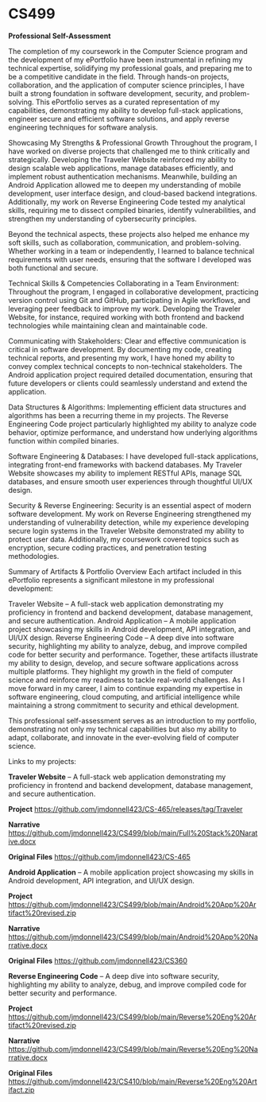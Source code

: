 # CS499
**Professional Self-Assessment**

The completion of my coursework in the Computer Science program and the development of my ePortfolio have been instrumental in refining my technical expertise, solidifying my professional goals, and preparing me to be a competitive candidate in the field. Through hands-on projects, collaboration, and the application of computer science principles, I have built a strong foundation in software development, security, and problem-solving. This ePortfolio serves as a curated representation of my capabilities, demonstrating my ability to develop full-stack applications, engineer secure and efficient software solutions, and apply reverse engineering techniques for software analysis.

Showcasing My Strengths & Professional Growth
Throughout the program, I have worked on diverse projects that challenged me to think critically and strategically. Developing the Traveler Website reinforced my ability to design scalable web applications, manage databases efficiently, and implement robust authentication mechanisms. Meanwhile, building an Android Application allowed me to deepen my understanding of mobile development, user interface design, and cloud-based backend integrations. Additionally, my work on Reverse Engineering Code tested my analytical skills, requiring me to dissect compiled binaries, identify vulnerabilities, and strengthen my understanding of cybersecurity principles.

Beyond the technical aspects, these projects also helped me enhance my soft skills, such as collaboration, communication, and problem-solving. Whether working in a team or independently, I learned to balance technical requirements with user needs, ensuring that the software I developed was both functional and secure.

Technical Skills & Competencies
Collaborating in a Team Environment: Throughout the program, I engaged in collaborative development, practicing version control using Git and GitHub, participating in Agile workflows, and leveraging peer feedback to improve my work. Developing the Traveler Website, for instance, required working with both frontend and backend technologies while maintaining clean and maintainable code.

Communicating with Stakeholders: Clear and effective communication is critical in software development. By documenting my code, creating technical reports, and presenting my work, I have honed my ability to convey complex technical concepts to non-technical stakeholders. The Android application project required detailed documentation, ensuring that future developers or clients could seamlessly understand and extend the application.

Data Structures & Algorithms: Implementing efficient data structures and algorithms has been a recurring theme in my projects. The Reverse Engineering Code project particularly highlighted my ability to analyze code behavior, optimize performance, and understand how underlying algorithms function within compiled binaries.

Software Engineering & Databases: I have developed full-stack applications, integrating front-end frameworks with backend databases. My Traveler Website showcases my ability to implement RESTful APIs, manage SQL databases, and ensure smooth user experiences through thoughtful UI/UX design.

Security & Reverse Engineering: Security is an essential aspect of modern software development. My work on Reverse Engineering strengthened my understanding of vulnerability detection, while my experience developing secure login systems in the Traveler Website demonstrated my ability to protect user data. Additionally, my coursework covered topics such as encryption, secure coding practices, and penetration testing methodologies.

Summary of Artifacts & Portfolio Overview
Each artifact included in this ePortfolio represents a significant milestone in my professional development:

Traveler Website – A full-stack web application demonstrating my proficiency in frontend and backend development, database management, and secure authentication.
Android Application – A mobile application project showcasing my skills in Android development, API integration, and UI/UX design.
Reverse Engineering Code – A deep dive into software security, highlighting my ability to analyze, debug, and improve compiled code for better security and performance.
Together, these artifacts illustrate my ability to design, develop, and secure software applications across multiple platforms. They highlight my growth in the field of computer science and reinforce my readiness to tackle real-world challenges. As I move forward in my career, I aim to continue expanding my expertise in software engineering, cloud computing, and artificial intelligence while maintaining a strong commitment to security and ethical development.

This professional self-assessment serves as an introduction to my portfolio, demonstrating not only my technical capabilities but also my ability to adapt, collaborate, and innovate in the ever-evolving field of computer science.

Links to my projects:

**Traveler Website** – A full-stack web application demonstrating my proficiency in frontend and backend development, database management, and secure authentication.

**Project**
https://github.com/jmdonnell423/CS-465/releases/tag/Traveler

**Narrative**
https://github.com/jmdonnell423/CS499/blob/main/Full%20Stack%20Narative.docx

**Original Files**
https://github.com/jmdonnell423/CS-465



**Android Application** – A mobile application project showcasing my skills in Android development, API integration, and UI/UX design.

**Project**
https://github.com/jmdonnell423/CS499/blob/main/Android%20App%20Artifact%20revised.zip

**Narrative**
https://github.com/jmdonnell423/CS499/blob/main/Android%20App%20Narrative.docx

**Original Files**
https://github.com/jmdonnell423/CS360



**Reverse Engineering Code** – A deep dive into software security, highlighting my ability to analyze, debug, and improve compiled code for better security and performance.

**Project**
https://github.com/jmdonnell423/CS499/blob/main/Reverse%20Eng%20Artifact%20revised.zip

**Narrative**
https://github.com/jmdonnell423/CS499/blob/main/Reverse%20Eng%20Narrative.docx

**Original Files**
https://github.com/jmdonnell423/CS410/blob/main/Reverse%20Eng%20Artifact.zip




